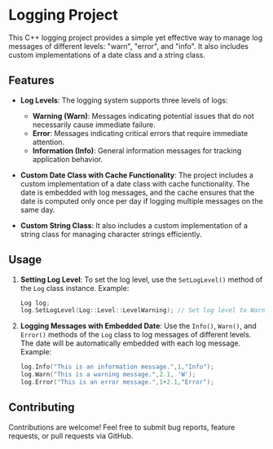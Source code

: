 # Logging Project

This C++ logging project provides a simple yet effective way to manage log messages of different levels: "warn", "error", and "info". It also includes custom implementations of a date class and a string class.

## Features

- **Log Levels**: The logging system supports three levels of logs:
  - **Warning (Warn)**: Messages indicating potential issues that do not necessarily cause immediate failure.
  - **Error**: Messages indicating critical errors that require immediate attention.
  - **Information (Info)**: General information messages for tracking application behavior.

- **Custom Date Class with Cache Functionality**: The project includes a custom implementation of a date class with cache functionality. The date is embedded with log messages, and the cache ensures that the date is computed only once per day if logging multiple messages on the same day.

- **Custom String Class**: It also includes a custom implementation of a string class for managing character strings efficiently.

## Usage

1. **Setting Log Level**: To set the log level, use the `SetLogLevel()` method of the `Log` class instance. Example:
    ```cpp
    Log log;
    log.SetLogLevel(Log::Level::LevelWarning); // Set log level to Warning
    ```

2. **Logging Messages with Embedded Date**: Use the `Info()`, `Warn()`, and `Error()` methods of the `Log` class to log messages of different levels. The date will be automatically embedded with each log message. Example:
    ```cpp
    log.Info("This is an information message.",1,"Info");
    log.Warn("This is a warning message.",2.1, 'W');
    log.Error("This is an error message.",1+2.1,"Error");
    ```

## Contributing

Contributions are welcome! Feel free to submit bug reports, feature requests, or pull requests via GitHub.


